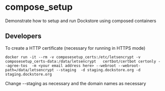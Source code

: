 # compose_setup
Demonstrate how to setup and run Dockstore using composed containers

## Developers

To create a HTTP certificate (necessary for running in HTTPS mode)

    docker run -it --rm -v composesetup_certs:/etc/letsencrypt -v composesetup_certs-data:/data/letsencrypt   certbot/certbot certonly --agree-tos  -m <your email address here> --webroot --webroot-path=/data/letsencrypt --staging  -d staging.dockstore.org -d staging.dockstore.org

Change --staging as necessary and the domain names as necessary



